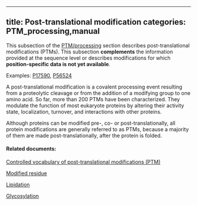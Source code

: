 
---
title: Post-translational modification
categories: PTM_processing,manual
---

This subsection of the [PTM/processing](http://www.uniprot.org/help/ptm%5Fprocessing%5Fsection) section describes post-translational modifications (PTMs). This subsection **complements** the information provided at the sequence level or describes modifications for which **position-specific data is not yet available**.

Examples: [P17590](http://www.uniprot.org/uniprot/P17590#ptm%5Fprocessing), [P56524](http://www.uniprot.org/uniprot/P56524#ptm%5Fprocessing)

A post-translational modification is a covalent processing event resulting from a proteolytic cleavage or from the addition of a modifying group to one amino acid. So far, more than 200 PTMs have been characterized. They modulate the function of most eukaryote proteins by altering their activity state, localization, turnover, and interactions with other proteins.

Although proteins can be modified pre-, co- or post-translationally, all protein modifications are generally referred to as PTMs, because a majority of them are made post-translationally, after the protein is folded.

#### Related documents:

[Controlled vocabulary of post-translational modifications (PTM)](http://www.uniprot.org/docs/ptmlist)  
  
[Modified residue](http://www.uniprot.org/help/mod%5Fres)  
  
[Lipidation](http://www.uniprot.org/help/lipid)  
  
[Glycosylation](http://www.uniprot.org/help/carbohyd)
        